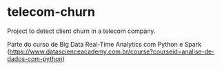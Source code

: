 # telecom-churn
Project to detect client churn in a telecom company.

Parte do curso de Big Data Real-Time Analytics com Python e Spark (https://www.datascienceacademy.com.br/course?courseid=analise-de-dados-com-python)
